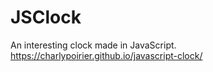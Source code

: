 # JSClock
An interesting clock made in JavaScript.
https://charlypoirier.github.io/javascript-clock/
